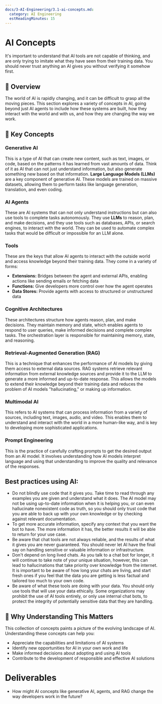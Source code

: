 ```yaml
---
docs/3-AI-Engineering/3.1-ai-concepts.md:
  category: AI Engineering
  estReadingMinutes: 15
---
```

# AI Concepts

It's important to understand that AI tools are not capable of thinking, and are only trying to imitate what they have seen from their training data. You should never trust anything an AI gives you without verifying it somehow first.

## 🎯 Overview

The world of AI is rapidly changing, and it can be difficult to grasp all the moving pieces. This section explores a variety of concepts in AI, going beyond just AI agents to include how these systems are built, how they interact with the world and with us, and how they are changing the way we work.

## 🧩 Key Concepts

### Generative AI

This is a type of AI that can create new content, such as text, images, or code, based on the patterns it has learned from vast amounts of data. Think of it as AI that can not just understand information, but also generate something new based on that information. **Large Language Models (LLMs)** are a key component of generative AI. These models are trained on massive datasets, allowing them to perform tasks like language generation, translation, and even coding.

### AI Agents

These are AI systems that can not only understand instructions but can also use tools to complete tasks autonomously. They use **LLMs** to reason, plan, and make decisions, and they use tools such as databases, APIs, or search engines, to interact with the world. They can be used to automate complex tasks that would be difficult or impossible for an LLM alone.

### Tools

These are the keys that allow AI agents to interact with the outside world and access knowledge beyond their training data. They come in a variety of forms:

- **Extensions:** Bridges between the agent and external APIs, enabling actions like sending emails or fetching data
- **Functions:** Give developers more control over how the agent operates
- **Data Stores:** Provide agents with access to structured or unstructured data

### Cognitive Architectures

These architectures structure how agents reason, plan, and make decisions. They maintain memory and state, which enables agents to respond to user queries, make informed decisions and complete complex tasks. The orchestration layer is responsible for maintaining memory, state, and reasoning.

### Retrieval-Augmented Generation (RAG)

This is a technique that enhances the performance of AI models by giving them access to external data sources. RAG systems retrieve relevant information from external knowledge sources and provide it to the LLM to generate a more informed and up-to-date response. This allows the models to extend their knowledge beyond their training data and reduces the problem of AI models "hallucinating," or making up information.

### Multimodal AI

This refers to AI systems that can process information from a variety of sources, including text, images, audio, and video. This enables them to understand and interact with the world in a more human-like way, and is key to developing more sophisticated applications.

### Prompt Engineering

This is the practice of carefully crafting prompts to get the desired output from an AI model. It involves understanding how AI models interpret language and using that understanding to improve the quality and relevance of the responses.

## Best practices using AI:

- Do not blindly use code that it gives you. Take time to read through any examples you are given and understand what it does. The AI model may not be using up-to-date information when it is helping you, or can even hallucinate nonexistent code as truth, so you should only trust code that you are able to back up with your own knowledge or by checking against relevant documentation.
- To get more accurate information, specify any context that you want the bot to have. The more information it has, the better results it will be able to return for your use case.
- Be aware that chat tools are not always reliable, and the results of what it gives you are never guaranteed. You should never let AI have the final say on handling sensitive or valuable information or infrastructure.
- Don't depend on long lived chats. As you talk to a chat bot for longer, it will continue to take note of your unique situation, however, this can lead to hallucinations that take priority over knowledge from the internet. It is important to be aware of how long your chats are living, and start fresh ones if you feel that the data you are getting is less factual and tailored too much to your own code.
- Be aware of what these tools are doing with your data. You should only use tools that will use your data ethically. Some organizations may prohibit the use of AI tools entirely, or only use internal chat bots, to protect the integrity of potentially sensitive data that they are handling.

## 🎯 Why Understanding This Matters

This collection of concepts paints a picture of the evolving landscape of AI. Understanding these concepts can help you:

- Appreciate the capabilities and limitations of AI systems
- Identify new opportunities for AI in your own work and life
- Make informed decisions about adopting and using AI tools
- Contribute to the development of responsible and effective AI solutions

# Deliverables

- How might AI concepts like generative AI, agents, and RAG change the way developers work in the future?
